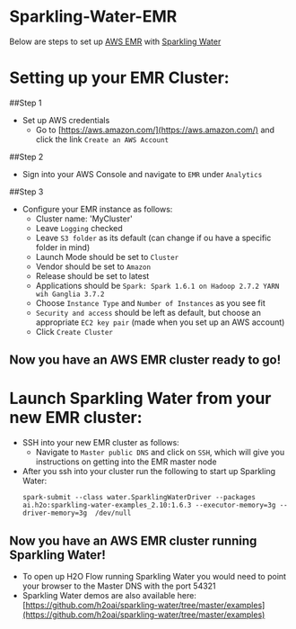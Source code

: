 # Sparkling-Water-EMR 

Below are steps to set up [AWS EMR](https://aws.amazon.com/elasticmapreduce/) with [Sparkling Water](https://github.com/h2oai/sparkling-water)

# Setting up your EMR Cluster:

##Step 1
  - Set up AWS credentials
    - Go to [https://aws.amazon.com/](https://aws.amazon.com/) and click the link `Create an AWS Account`

##Step 2
  - Sign into your AWS Console and navigate to `EMR` under `Analytics`

##Step 3
  - Configure your EMR instance as follows:
    - Cluster name: 'MyCluster'
    - Leave `Logging` checked
    - Leave `S3 folder` as its default (can change if ou have a specific folder in mind)
    - Launch Mode should be set to `Cluster`
    - Vendor should be set to `Amazon`
    - Release should be set to latest
    - Applications should be `Spark: Spark 1.6.1 on Hadoop 2.7.2 YARN wih Ganglia 3.7.2`
    - Choose `Instance Type` and `Number of Instances` as you see fit
    - `Security and access` should be left as default, but choose an appropriate `EC2 key pair` (made when you set up an AWS account)
    - Click `Create Cluster`

## Now you have an AWS EMR cluster ready to go!

# Launch Sparkling Water from your new EMR cluster:

  - SSH into your new EMR cluster as follows:
    -  Navigate to `Master public DNS` and click on `SSH`, which will give you instructions on getting into the EMR master node
  - After you ssh into your cluster run the following to start up Sparkling Water:
      ```
      spark-submit --class water.SparklingWaterDriver --packages ai.h2o:sparkling-water-examples_2.10:1.6.3 --executor-memory=3g --driver-memory=3g  /dev/null
      ```

## Now you have an AWS EMR cluster running Sparkling Water!

  - To open up H2O Flow running Sparkling Water you would need to point your browser to the Master DNS with the port 54321
  - Sparkling Water demos are also available here: [https://github.com/h2oai/sparkling-water/tree/master/examples](https://github.com/h2oai/sparkling-water/tree/master/examples)
